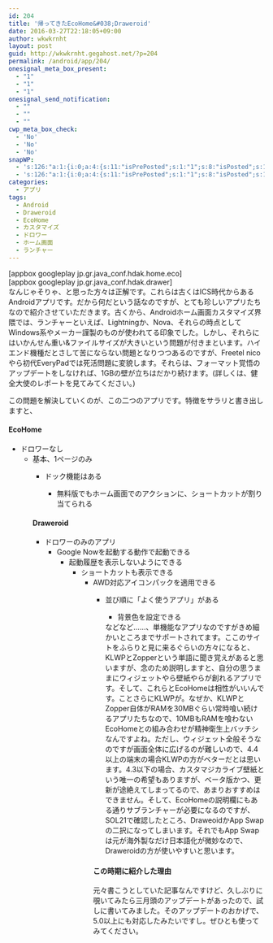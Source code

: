 ```yaml
---
id: 204
title: '帰ってきたEcoHome&#038;Draweroid'
date: 2016-03-27T22:18:05+09:00
author: wkwkrnht
layout: post
guid: http://wkwkrnht.gegahost.net/?p=204
permalink: /android/app/204/
onesignal_meta_box_present:
  - "1"
  - "1"
  - "1"
onesignal_send_notification:
  - ""
  - ""
  - ""
cwp_meta_box_check:
  - 'No'
  - 'No'
  - 'No'
snapWP:
  - 's:126:"a:1:{i:0;a:4:{s:11:"isPrePosted";s:1:"1";s:8:"isPosted";s:1:"1";s:4:"pgID";s:3:"685";s:5:"pDate";s:19:"2016-11-03 10:10:18";}}";'
  - 's:126:"a:1:{i:0;a:4:{s:11:"isPrePosted";s:1:"1";s:8:"isPosted";s:1:"1";s:4:"pgID";s:3:"685";s:5:"pDate";s:19:"2016-11-03 10:10:18";}}";'
categories:
  - アプリ
tags:
  - Android
  - Draweroid
  - EcoHome
  - カスタマイズ
  - ドロワー
  - ホーム画面
  - ランチャー
---
```

[appbox googleplay jp.gr.java_conf.hdak.home.eco]  
[appbox googleplay jp.gr.java_conf.hdak.drawer]  
なんじゃそりゃ、と思った方々は正解です。これらは古くはICS時代からあるAndroidアプリです。だから何だという話なのですが、とても珍しいアプリたちなので紹介させていただきます。古くから、Androidホーム画面カスタマイズ界隈では、ランチャーといえば、Lightningか、Nova、それらの時点としてWindows系やメーカー謹製のものが使われてる印象でした。しかし、それらにはいかんせん重い&ファイルサイズが大きいという問題が付きまといます。ハイエンド機種だとさして苦にならない問題となりつつあるのですが、Freetel nicoやら初代EveryPadでは死活問題に変貌します。それらは、フォーマット覚悟のアップデートをしなければ、1GBの壁が立ちはだかり続けます。(詳しくは、健全大使のレポートを見てみてください。)

この問題を解決していくのが、この二つのアプリです。特徴をサラリと書き出しますと、

#### EcoHome

  * ドロワーなし 
      * 基本、1ページのみ 
          * ドック機能はある 
              * 無料版でもホーム画面でのアクションに、ショートカットが割り当てられる </ul> 
            #### Draweroid
            
              * ドロワーのみのアプリ 
                  * Google Nowを起動する動作で起動できる 
                      * 起動履歴を表示しないようにできる 
                          * ショートカットも表示できる 
                              * AWD対応アイコンパックを適用できる 
                                  * 並び順に「よく使うアプリ」がある 
                                      * 背景色を設定できる</ul> 
                                    などなど……、単機能なアプリなのですがきめ細かいところまでサポートされてます。ここのサイトをふらりと見に来るぐらいの方々になると、KLWPとZopperという単語に聞き覚えがあると思いますが、念のため説明しますと、自分の思うままにウィジェットやら壁紙やらが創れるアプリです。そして、これらとEcoHomeは相性がいいんです。ことさらにKLWPが。なぜか、KLWPとZopper自体がRAMを30MBぐらい常時喰い続けるアプリたちなので、10MBもRAMを喰わないEcoHomeとの組み合わせが精神衛生上バッチシなんですよね。ただし、ウィジェット全般そうなのですが画面全体に広げるのが難しいので、4.4以上の端末の場合KLWPの方がベターだとは思います。4.3以下の場合、カスタマジカライブ壁紙という唯一の希望もありますが、ベータ版かつ、更新が途絶えてしまってるので、あまりおすすめはできません。そして、EcoHomeの説明欄にもある通りサブランチャーが必要になるのですが、SOL21で確認したところ、DraweoidかApp Swapの二択になってしまいます。それでもApp Swapは元が海外製なだけ日本語化が微妙なので、Draweroidの方が使いやすいと思います。
                                    
                                    #### この時期に紹介した理由
                                    
                                    元々書こうとしていた記事なんですけど、久しぶりに覗いてみたら三月頭のアップデートがあったので、試しに書いてみました。そのアップデートのおかげで、5.0以上にも対応したみたいですし。ぜひとも使ってみてください。